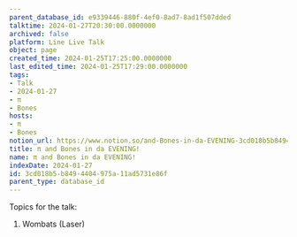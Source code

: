 ```yaml
---
parent_database_id: e9339446-880f-4ef0-8ad7-8ad1f507dded
talktime: 2024-01-27T20:30:00.0000000
archived: false
platform: Line Live Talk
object: page
created_time: 2024-01-25T17:25:00.0000000
last_edited_time: 2024-01-25T17:29:00.0000000
tags:
- Talk
- 2024-01-27
- π
- Bones
hosts:
- π
- Bones
notion_url: https://www.notion.so/and-Bones-in-da-EVENING-3cd018b5b8494404975a11ad5731e86f
title: π and Bones in da EVENING!
name: π and Bones in da EVENING!
indexDate: 2024-01-27
id: 3cd018b5-b849-4404-975a-11ad5731e86f
parent_type: database_id
---
```


Topics for the talk:
1. Wombats (Laser)

























